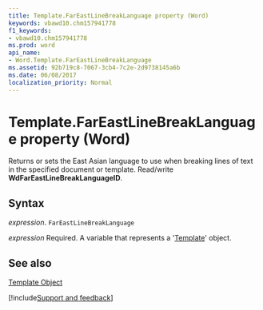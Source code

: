 ```yaml
---
title: Template.FarEastLineBreakLanguage property (Word)
keywords: vbawd10.chm157941778
f1_keywords:
- vbawd10.chm157941778
ms.prod: word
api_name:
- Word.Template.FarEastLineBreakLanguage
ms.assetid: 92b719c8-7067-3cb4-7c2e-2d9738145a6b
ms.date: 06/08/2017
localization_priority: Normal
---
```



# Template.FarEastLineBreakLanguage property (Word)

Returns or sets the East Asian language to use when breaking lines of text in the specified document or template. Read/write  **WdFarEastLineBreakLanguageID**.


## Syntax

_expression_. `FarEastLineBreakLanguage`

_expression_ Required. A variable that represents a '[Template](Word.Template.md)' object.


## See also


[Template Object](Word.Template.md)

[!include[Support and feedback](~/includes/feedback-boilerplate.md)]